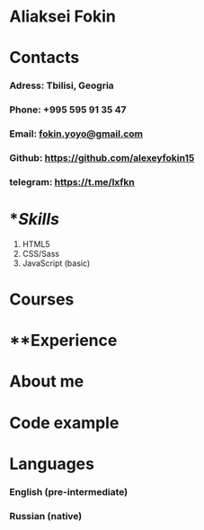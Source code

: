 # Aliaksei Fokin

# **Contacts**

### **Adress**: Tbilisi, Geogria

### **Phone**: +995 595 91 35 47

### **Email**: fokin.yoyo@gmail.com

### **Github**: https://github.com/alexeyfokin15

### **telegram**: https://t.me/lxfkn

# **Skills*

1. HTML5
2. CSS/Sass
3. JavaScript (basic)

# **Courses**

# **Experience 

# **About me**

# **Code example**

# **Languages**

### English (pre-intermediate)

### Russian (native)
